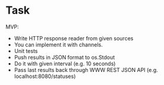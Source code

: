 # Task

MVP:

- Write HTTP response reader from given sources
- You can implement it with channels.
- Unit tests
- Push results in JSON format to os.Stdout
- Do it with given interval (e.g. 10 seconds)
- Pass last results back through WWW REST JSON API (e.g. localhost:8080/statuses)
